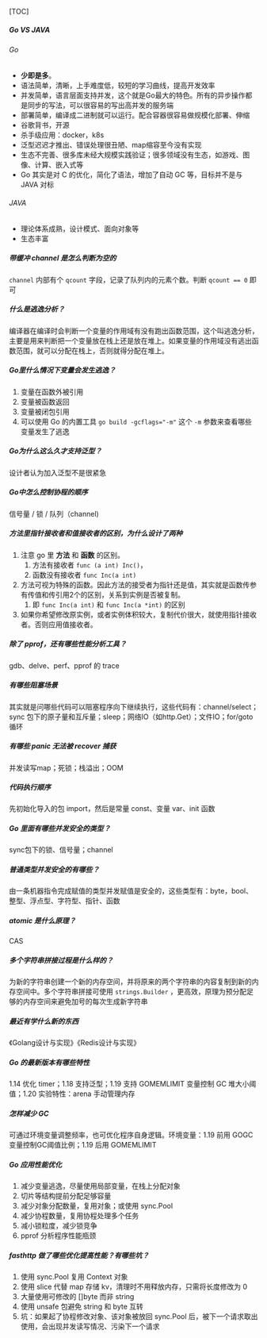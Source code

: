 [TOC]



##### Go VS JAVA

###### Go

- **少即是多**。
- 语法简单，清晰，上手难度低，较短的学习曲线，提高开发效率
- 并发简单，语言层面支持并发，这个就是Go最大的特色。所有的异步操作都是同步的写法，可以很容易的写出高并发的服务端
- 部署简单，编译成二进制就可以运行。配合容器很容易做规模化部署、伸缩
- 谷歌背书，开源
- 杀手级应用：docker，k8s
- 泛型迟迟才推出、错误处理很丑陋、map缩容至今没有实现
- 生态不完善、很多库未经大规模实践验证；很多领域没有生态，如游戏、图像、计算、嵌入式等
- Go 其实是对 C 的优化，简化了语法，增加了自动 GC 等，目标并不是与 JAVA 对标

###### JAVA

- 理论体系成熟，设计模式、面向对象等
- 生态丰富



##### 带缓冲 channel 是怎么判断为空的

`channel` 内部有个 `qcount` 字段，记录了队列内的元素个数。判断 `qcount == 0` 即可



##### 什么是逃逸分析？

编译器在编译时会判断一个变量的作用域有没有跑出函数范围，这个叫逃逸分析，主要是用来判断把一个变量放在栈上还是放在堆上。如果变量的作用域没有逃出函数范围，就可以分配在栈上，否则就得分配在堆上。



##### Go里什么情况下变量会发生逃逸？

1. 变量在函数外被引用
2. 变量被函数返回
3. 变量被闭包引用
4. 可以使用 Go 的内置工具 `go build -gcflags="-m"` 这个 `-m` 参数来查看哪些变量发生了逃逸



##### Go为什么这么久才支持泛型？

设计者认为加入泛型不是很紧急



##### Go中怎么控制协程的顺序

信号量 / 锁 / 队列（channel)



##### 方法里指针接收者和值接收者的区别，为什么设计了两种

1. 注意 go 里 **方法** 和 **函数** 的区别。
   1. 方法有接收者 `func (a int) Inc()`，
   2. 函数没有接收者 `func Inc(a int)`
2. 方法可视为特殊的函数。因此方法的接受者为指针还是值，其实就是函数传参有传值和传引用2个的区别，关系到实例是否被复制。
   1. 即 `func Inc(a int)` 和  `func Inc(a *int)` 的区别
3. 如果你希望修改原实例，或者实例体积较大，复制代价很大，就使用指针接收者。否则应用值接收者。



##### 除了 pprof，还有哪些性能分析工具？

gdb、delve、perf、pprof 的 trace



##### 有哪些阻塞场景

其实就是问哪些代码可以阻塞程序向下继续执行，这些代码有：channel/select；sync 包下的原子量和互斥量；sleep；网络IO（如http.Get）；文件IO；for/goto 循环



##### 有哪些 panic 无法被 recover 捕获

并发读写map；死锁；栈溢出；OOM



##### 代码执行顺序

先初始化导入的包 import，然后是常量 const、变量 var、init 函数



##### Go 里面有哪些并发安全的类型？

sync包下的锁、信号量；channel



##### 普通类型并发安全的有哪些？

由一条机器指令完成赋值的类型并发赋值是安全的，这些类型有：byte，bool、整型、浮点型、字符型、指针、函数



##### atomic 是什么原理？

CAS



##### 多个字符串拼接过程是什么样的？

为新的字符串创建一个新的内存空间，并将原来的两个字符串的内容复制到新的内存空间中。多个字符串拼接可使用 `strings.Builder` ，更高效，原理为预分配足够的内存空间来避免加号的每次生成新字符串



##### 最近有学什么新的东西

《Golang设计与实现》《Redis设计与实现》



##### Go 的最新版本有哪些特性

1.14 优化 timer；1.18 支持泛型；1.19 支持 GOMEMLIMIT 变量控制 GC 堆大小阈值；1.20 实验特性：arena 手动管理内存



##### 怎样减少 GC

可通过环境变量调整频率，也可优化程序自身逻辑。环境变量：1.19 前用 GOGC 变量控制GC阈值比例；1.19 后用 GOMEMLIMIT



##### Go 应用性能优化

1. 减少变量逃逸，尽量使用局部变量，在栈上分配对象
2. 切片等结构提前分配足够容量
3. 减少对象分配数量，复用对象；或使用 sync.Pool
4. 减少协程数量，复用协程处理多个任务
5. 减小锁粒度，减少锁竞争
6. pprof 分析程序性能瓶颈



##### fasthttp 做了哪些优化提高性能？有哪些坑？

1. 使用 sync.Pool 复用 Context 对象
2. 使用 slice 代替 map 存储 kv，清理时不用释放内存，只需将长度修改为 0
3. 大量使用可修改的 []byte 而非 string
4. 使用 unsafe 包避免 string 和 byte 互转
5. 坑：如果起了协程修改对象、该对象被放回 sync.Pool 后，被下一个请求取出使用，会出现并发读写情况、污染下一个请求
